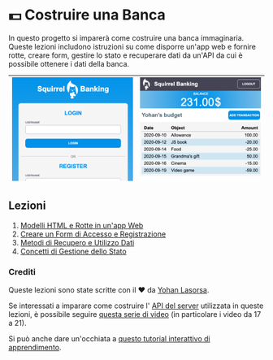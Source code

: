 # :dollar: Costruire una Banca

In questo progetto si imparerà come costruire una banca immaginaria. Queste lezioni includono istruzioni su come disporre un'app web e fornire rotte, creare form, gestire lo stato e recuperare dati da un'API da cui è possibile ottenere i dati della banca.

| ![Videata1](../images/screen1.png) | ![Videata2](../images/screen2.png) |
| ---------------------------------- | ---------------------------------- |

## Lezioni

1. [Modelli HTML e Rotte in un'app Web](../1-template-route/translations/README.it.md)
2. [Creare un Form di Accesso e Registrazione](../2-forms/translations/README.it.md)
3. [Metodi di Recupero e Utilizzo Dati](../3-data/translations/README.it.md)
4. [Concetti di Gestione dello Stato](../4-state-management/translations/README.it.md)

### Crediti

Queste lezioni sono state scritte con il :hearts: da [Yohan Lasorsa](https://twitter.com/sinedied).

Se interessati a imparare come costruire l' [API del server](../../api/tranlations/README.it.md) utilizzata in queste lezioni, è possibile seguire [questa serie di video](https://aka.ms/NodeBeginner) (in particolare i video da 17 a 21).

Si può anche dare un'occhiata a [questo tutorial interattivo di apprendimento](https://aka.ms/learn/express-api).
